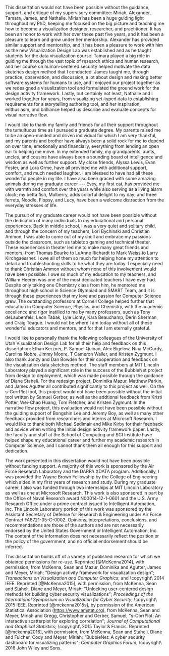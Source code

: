 This dissertation would not have been possible without the guidance, support,
and critique of my supervisory committee: Miriah, Alexander, Tamara, James, and
Nathalie. Miriah has been a huge guiding light throughout my PhD, keeping me
focused on the big picture and teaching me how to become a visualization
designer, researcher, and practitioner. It has been an honor to work with her
over these past five years, and it has been a pleasure to learn and grow under
her mentorship. Alexander has provided similar support and mentorship, and it
has been a pleasure to work with him as the new Visualization Design Lab was
established and as he taught students for the data visualization course. Tamara
played a big role in guiding me through the vast topic of research ethics and
human research, and her course on human-centered security helped motivate the
data sketches design method that I conducted. James taught me, through practice,
observation, and discussion, a lot about design and making better software
systems for humans to use, and I enjoyed our project together as we redesigned a
visualization tool and formulated the ground work for the design activity
framework. Lastly, but certainly not least, Nathalie and I worked together for
years, from visualizing set-typed data to establishing requirements for a
storytelling authoring tool, and her inspiration, enthusiasm, and brilliance
helped us describe and evaluate concepts for visual narrative flow.


I would like to thank my family and friends for all their support throughout the
tumultuous time as I pursued a graduate degree. My parents raised me to be an
open-minded and driven individual for which I am very thankful, and my parents
and brother have always been a solid rock for me to depend on over time,
emotionally and financially, everything from lending an open ear to helping me
move. In my extended family, my grandparents, aunts, uncles, and cousins have
always been a sounding board of intelligence and wisdom as well as further
support. My close friends, Alyssa Lewis, Evan Foster, and Lora Orme, have all
provided me with additional support, comfort, and much needed laughter. I am
blessed to have had all these wonderful people in my life. I have also been
graced with some amazing animals during my graduate career --- Evey, my first
cat, has provided me with warmth and comfort over the years while also serving
as a living alarm clock; my betta fish, Mulberry, adds colorful delight to my
day; and three ferrets, Noodle, Flopsy, and Lucy, have been a welcome
distraction from the everyday stresses of life.


The pursuit of my graduate career would not have been possible without the
dedication of many individuals to my educational and personal experiences. Back
in middle school, I was a very quiet and solitary child, and through the concern
of my teachers, Lori Bychinski and Christian Ammon, I was able to come out of my
shell and embrace my passions outside the classroom, such as tabletop gaming and
technical theater. These experiences in theater led me to make many great
friends and mentors, from Thomas Bourke to LuAnne Richardt to Mark Weiss to
Larry Kirchgaessner. I owe all of them so much for helping hone my attention to
detail and troubleshooting skills to be what they are today. I especially need
to thank Christian Ammon without whom none of this involvement would have been
possible. I owe so much of my education to my teachers, and William Heeren was
one of the most dedicated teachers I have ever had. Despite only taking one
Chemistry class from him, he mentored me throughout high school in Science
Olympiad and SMART Team, and it is through these experiences that my love and
passion for Computer Science grew. The outstanding professors at Cornell College
helped further that education in Computer Science, Physics, and Chemistry, with
the academic excellence and rigor instilled to me by many professors, such as
Tony deLaubenfels, Leon Tabak, Lyle Lichty, Kara Beauchamp, Derin Sherman, and
Craig Teague. I would not be where I am today without all of these wonderful
educators and mentors, and for that I am eternally grateful.


I would like to personally thank the following colleagues of the University of
Utah Visualization Design Lab for all their help and feedback on this
dissertation: Ethan Kerzner, P. Samuel Quinan, Alex Bigelow, Nina McCurdy,
Carolina Nobre, Jimmy Moore, T Cameron Waller, and Kristen Zygmunt. I also thank
Jonzy and Dan Bowden for their cooperation and feedback on the visualization
data sketches method. The staff members at MIT Lincoln Laboratory played a
significant role in the success of the BubbleNet project from design to
deployment, which was made possible through the guidance of Diane Staheli. For
the redesign project, Dominika Mazur, Matthew Parkin, and James Agutter all
contributed significantly to this project as well. On the s-CorrPlot tool, this
project would not have been possible without the initial tool written by Samuel
Gerber, as well as the addtional feedback from Kristi Potter, Wei-Chao Huang,
Tom Fletcher, and Kristen Zygmunt. In the narrative flow project, this
evaluation would not have been possible without the guiding support of Bongshin
Lee and Jeremy Boy, as well as many other feedback provided from researchers and
interns at Microsoft Research. I would like to thank both Michael Sedlmair and
Mike Kirby for their feedback and advice when writing the initial design
activity framework paper. Lastly, the faculty and staff at the School of
Computing and SCI Institute have helped shape my educational career and further
my academic research in Computer Science, and I cannot thank them all enough for
this support and dedication.


The work presented in this dissertation would not have been possible without
funding support. A majority of this work is sponsored by the Air Force Research
Laboratory and the DARPA XDATA program. Additionally, I was provided the Wayne
Brown Fellowship by the College of Engineering which aided in my first years of
research and study. During my graduate career, I also was funded through two
internships at MIT Lincoln Laboratory as well as one at Microsoft Research. This
work is also sponsored in part by the Office of Naval Research award
N00014-12-1-0601 and the U.S. Army Research Office under a prime contract issued
to Intelligent Automation, Inc. The Lincoln Laboratory portion of this work was
sponsored by the Assistant Secretary of Defense for Research & Engineering under
Air Force Contract FA8721-05-C-0002. Opinions, interpretations, conclusions, and
recommendations are those of the authors and are not necessarily endorsed by the
United States Government or Intelligent Automation, Inc. The content of the
information does not necessarily reflect the position or the policy of the
government, and no official endorsement should be inferred.


This dissertation builds off of a variety of published research for which we
obtained permissions for re-use.
Reprinted [@McKenna2014], with permission, from McKenna, Sean and Mazur, Dominika and Agutter, James and Meyer, Miriah; "Design activity framework for visualization design"; _Transactions on Visualization and Computer Graphics_; and \copyright\ 2014 IEEE.
Reprinted [@McKenna2015], with permission, from McKenna, Sean and Staheli, Diane and Meyer, Miriah; "Unlocking user-centered design methods for building cyber security visualizations"; _Proceedings of the International Symposium on Visualization for Cyber Security_; \copyright\ 2015 IEEE.
Reprinted [@mckenna2015s], by permission of the American Statistical Association (<https://www.amstat.org>), from McKenna, Sean and Meyer, Miriah and Gregg, Christopher and Gerber, Samuel; "s-CorrPlot: An interactive scatterplot for exploring correlation"; _Journal of Computational and Graphical Statistics_; \copyright\ 2015 Taylor & Francis.
Reprinted [@mckenna2016], with permission, from McKenna, Sean and Staheli, Diane and Fulcher, Cody and Meyer, Miriah; "BubbleNet: A cyber security dashboard for visualizing patterns"; _Computer Graphics Forum_; \copyright\ 2016 John Wiley and Sons.
